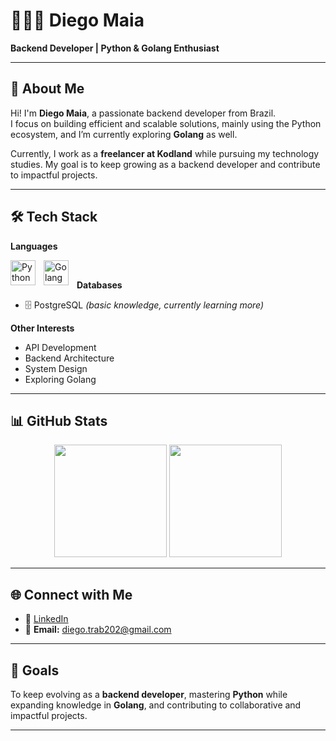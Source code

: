 # 👨🏻‍💻 Diego Maia

**Backend Developer | Python & Golang Enthusiast**

---

## 👋 About Me
Hi! I'm **Diego Maia**, a passionate backend developer from Brazil.  
I focus on building efficient and scalable solutions, mainly using the Python ecosystem, and I’m currently exploring **Golang** as well.  

Currently, I work as a **freelancer at Kodland** while pursuing my technology studies. My goal is to keep growing as a backend developer and contribute to impactful projects.  

---

## 🛠️ Tech Stack

**Languages**  
<p>
  <img 
    align="left" 
    alt="Python" 
    title="Python"
    width="40px" 
    style="padding-right: 10px;" 
    src="https://cdn.jsdelivr.net/gh/devicons/devicon@latest/icons/python/python-original.svg"
  />
  <img 
    align="left" 
    alt="Golang" 
    title="Golang"
    width="40px" 
    style="padding-right: 10px;" 
    src="https://cdn.jsdelivr.net/gh/devicons/devicon@latest/icons/go/go-original.svg"
  />
</p>
<br/>

**Databases**  
- 🗄️ PostgreSQL *(basic knowledge, currently learning more)*  

**Other Interests**  
- API Development  
- Backend Architecture  
- System Design  
- Exploring Golang  

---

## 📊 GitHub Stats

<p align="center">
  <img height="180em" src="https://github-readme-stats.vercel.app/api?username=DMaia-afk&show_icons=true&theme=tokyonight&include_all_commits=true&locale=en"/>
  <img height="180em" src="https://github-readme-stats.vercel.app/api/top-langs/?username=DMaia-afk&theme=tokyonight&layout=compact&custom_title=Technologies&langs_count=6"/>
</p>

---

## 🌐 Connect with Me

- 💼 [LinkedIn](https://www.linkedin.com/in/YOUR-LINKEDIN)  
- 📧 **Email:** diego.trab202@gmail.com  

---

## 🚀 Goals
To keep evolving as a **backend developer**, mastering **Python** while expanding knowledge in **Golang**, and contributing to collaborative and impactful projects.  

---
